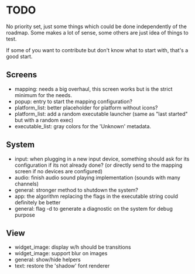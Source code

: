 # TODO

No priority set, just some things which could be done independently of the roadmap.
Some makes a lot of sense, some others are just idea of things to test.

If some of you want to contribute but don't know what to start with, that's a good start.

## Screens

  * mapping: needs a big overhaul, this screen works but is the strict minimum for the needs.
  * popup: entry to start the mapping configuration?
  * platform_list: better placeholder for platform without icons?
  * platform_list: add a random executable launcher (same as "last started" but with a random exec)
  * executable_list: gray colors for the 'Unknown' metadata.

## System

  * input: when plugging in a new input device, something should ask for its configuration if its not already done? (or directly send to the mapping screen if no devices are configured)
  * audio: finish audio sound playing implementation (sounds with many channels)
  * general: stronger method to shutdown the system?
  * app: the algorithm replacing the flags in the executable string could definitely be better
  * general: flag -d to generate a diagnostic on the system for debug purpose

## View

  * widget_image: display w/h should be transitions
  * widget_image: support blur on images
  * general: show/hide helpers
  * text: restore the 'shadow' font renderer
